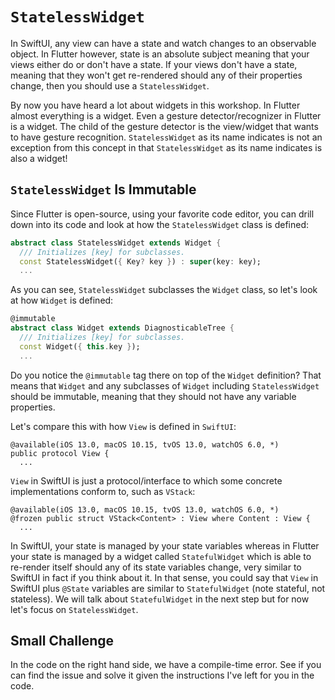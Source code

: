 # `StatelessWidget`

In SwiftUI, any view can have a state and watch changes to an observable object. In Flutter however, state is an absolute subject meaning that your views either do or don't have a state. If your views don't have a state, meaning that they won't get re-rendered should any of their properties change, then you should use a `StatelessWidget`.

By now you have heard a lot about widgets in this workshop. In Flutter almost everything is a widget. Even a gesture detector/recognizer in Flutter is a widget. The child of the gesture detector is the view/widget that wants to have gesture recognition. `StatelessWidget` as its name indicates is not an exception from this concept in that `StatelessWidget` as its name indicates is also a widget!

## `StatelessWidget` Is Immutable

Since Flutter is open-source, using your favorite code editor, you can drill down into its code and look at how the `StatelessWidget` class is defined:

```dart
abstract class StatelessWidget extends Widget {
  /// Initializes [key] for subclasses.
  const StatelessWidget({ Key? key }) : super(key: key);
  ...
```

As you can see, `StatelessWidget` subclasses the `Widget` class, so let's look at how `Widget` is defined:

```dart
@immutable
abstract class Widget extends DiagnosticableTree {
  /// Initializes [key] for subclasses.
  const Widget({ this.key });
  ...
```

Do you notice the `@immutable` tag there on top of the `Widget` definition? That means that `Widget` and any subclasses of `Widget` including `StatelessWidget` should be immutable, meaning that they should not have any variable properties.

Let's compare this with how `View` is defined in `SwiftUI`:

```
@available(iOS 13.0, macOS 10.15, tvOS 13.0, watchOS 6.0, *)
public protocol View {
  ...
```

`View` in SwiftUI is just a protocol/interface to which some concrete implementations conform to, such as `VStack`:

```
@available(iOS 13.0, macOS 10.15, tvOS 13.0, watchOS 6.0, *)
@frozen public struct VStack<Content> : View where Content : View {
  ...
```

In SwiftUI, your state is managed by your state variables whereas in Flutter your state is managed by a widget called `StatefulWidget` which is able to re-render itself should any of its state variables change, very similar to SwiftUI in fact if you think about it. In that sense, you could say that `View` in SwiftUI plus `@State` variables are similar to `StatefulWidget` (note stateful, not stateless). We will talk about `StatefulWidget` in the next step but for now let's focus on `StatelessWidget`.

## Small Challenge

In the code on the right hand side, we have a compile-time error. See if you can find the issue and solve it given the instructions I've left for you in the code.